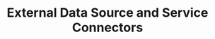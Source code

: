 ---
linktitle: External Data Source and Service Connectors
title: External Data Source and Service Connectors
Description: Data Source Connectors are the means through which data connections are made to external systems to load or export data in or out of PlaidCloud.
weight: 7.0
---